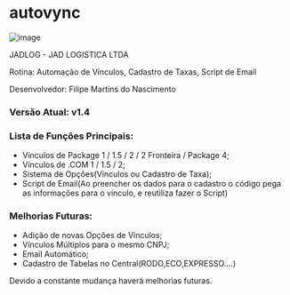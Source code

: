 # autovync
![image](https://eventos.ecommercebrasil.com.br/forum/wp-content/uploads/sites/108/2020/06/jadlog_capavideo.png)

JADLOG - JAD LOGISTICA LTDA

Rotina: Automação de Vínculos, Cadastro de Taxas, Script de Email

Desenvolvedor: Filipe Martins do Nascimento

### Versão Atual: v1.4

### Lista de Funções Principais:

- Vínculos de Package 1 / 1.5 / 2 / 2 Fronteira / Package 4;
- Vínculos de .COM 1 / 1.5 / 2; 
- Sistema de Opções(Vínculos ou Cadastro de Taxa);
- Script de Email(Ao preencher os dados para o cadastro o código pega as informações para o vínculo, e reutiliza fazer o Script)

### Melhorias Futuras:
- Adição de novas Opções de Vínculos;
- Vínculos Múltiplos para o mesmo CNPJ;
- Email Automático;
- Cadastro de Tabelas no Central(RODO,ECO,EXPRESSO....)

Devido a constante mudança haverá melhorias futuras.
